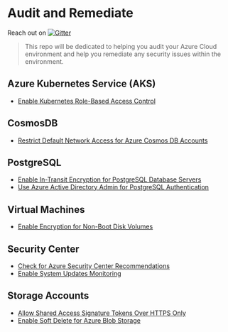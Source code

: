 # Audit and Remediate

Reach out on [![Gitter](https://badges.gitter.im/Azure-Security-Engineer-Associate-Prep/community.svg)](https://gitter.im/Azure-Security-Engineer-Associate-Prep/community?utm_source=badge&utm_medium=badge&utm_campaign=pr-badge)

> This repo will be dedicated to helping you audit your Azure Cloud environment and help you remediate any security issues within the environment.

## Azure Kubernetes Service (AKS)

- [Enable Kubernetes Role-Based Access Control](/EnableKubernetesRole-BasedAccessControl.md)


## CosmosDB 
- [Restrict Default Network Access for Azure Cosmos DB Accounts](/RestrictDefaultNetworkAccessforAzureCosmosDBAccounts.md)


## PostgreSQL 
- [Enable In-Transit Encryption for PostgreSQL Database Servers](/EnableIn-TransitEncryptionforPostgreSQLDatabaseServers.md)
- [Use Azure Active Directory Admin for PostgreSQL Authentication](/UserAzureActiveDirectoryAdminForPostgreSQLAuthentication.md)

## Virtual Machines
- [Enable Encryption for Non-Boot Disk Volumes](/EnableEncryptionforNon-BootDiskVolumes.md)


## Security Center
- [Check for Azure Security Center Recommendations](/CheckForAzureSecurityCenterRecommendations.md)
- [Enable System Updates Monitoring](/EnableSystemUpdatesMonitoring.md)

## Storage Accounts
- [Allow Shared Access Signature Tokens Over HTTPS Only](/AllowSharedAccessSignatureTokensOverHTTPSOnly.md)
- [Enable Soft Delete for Azure Blob Storage](/EnableSoftDeleteforAzureBlobStorage.md)



